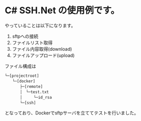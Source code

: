 
# C# SSH.Net の使用例です。

やっていることは以下になります。
1. sftpへの接続
1. ファイルリスト取得
1. ファイル内容取得(download)
1. ファイルアップロード(upload)

ファイル構成は

```
└─[projectroot]
　　└─[docker]
　　　　├─[remote]
　　　　│　└─test.txt
　　　　│　　　└─id_rsa
　　　　└─[ssh]
```

となっており、Dockerでsftpサーバを立ててテストを行いました。
